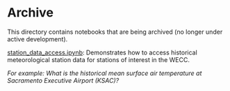 Archive
=======

This directory contains notebooks that are being archived (no longer under active development).

[station_data_access.ipynb](collaborative/DFU/station_data_access.ipynb): Demonstrates how to access historical meteorological station data for stations of interest in the WECC.  

*For example: What is the historical mean surface air temperature at Sacramento Executive Airport (KSAC)?*